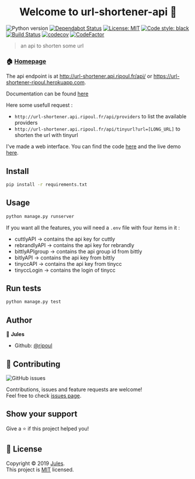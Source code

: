 <h1 align="center">Welcome to url-shortener-api 👋</h1>

![Python version](https://img.shields.io/badge/python-3.6%20%7C%203.7-blue.svg)
[![Dependabot Status](https://api.dependabot.com/badges/status?host=github&repo=ripoul/url-shortener-api)](https://dependabot.com)
[![License: MIT](https://img.shields.io/badge/License-MIT-yellow.svg)](https://github.com/ripoul/url-shortener-api/blob/master/LICENSE)
[![Code style: black](https://img.shields.io/badge/code%20style-black-000000.svg)](https://github.com/python/black)
[![Build Status](https://travis-ci.org/ripoul/url-shortener-api.svg?branch=master)](https://travis-ci.org/ripoul/url-shortener-api)
[![codecov](https://codecov.io/gh/ripoul/url-shortener-api/branch/master/graph/badge.svg)](https://codecov.io/gh/ripoul/url-shortener-api)
[![CodeFactor](https://www.codefactor.io/repository/github/ripoul/url-shortener-api/badge)](https://www.codefactor.io/repository/github/ripoul/url-shortener-api)

> an api to shorten some url

### 🏠 [Homepage](https://github.com/ripoul/url-shortener-api)

The api endpoint is at http://url-shortener.api.ripoul.fr/api/ or https://url-shortener-ripoul.herokuapp.com.

Documentation can be found [here](https://app.swaggerhub.com/apis-docs/ripoul/url-shortener/1.0.0)

Here some usefull request : 
- `http://url-shortener.api.ripoul.fr/api/providers` to list the available providers
- `http://url-shortener.api.ripoul.fr/api/tinyurl?url=[LONG_URL]` to shorten the url with tinyurl

I've made a web interface. You can find the code [here](https://github.com/ripoul/url-shortener) and the live demo [here](https://url-shortener.ripoul.fr).

## Install

```sh
pip install -r requirements.txt
```

## Usage

```sh
python manage.py runserver
```

If you want all the features, you will need a `.env` file with four items in it : 
- cuttlyAPI -> contains the api key for cuttly
- rebrandlyAPI -> contains the api key for rebrandly
- bittlyAPIgroup -> contains the api group id from bittly
- bitlyAPI -> contains the api key from bittly
- tinyccAPI -> contains the api key from tinycc
- tinyccLogin -> contains the login of tinycc

## Run tests

```sh
python manage.py test
```

## Author

👤 **Jules**

* Github: [@ripoul](https://github.com/ripoul)

## 🤝 Contributing

![GitHub issues](https://img.shields.io/github/issues/ripoul/url-shortener-api.svg)

Contributions, issues and feature requests are welcome!<br />Feel free to check [issues page](https://github.com/ripoul/url-shortener-api/issues).

## Show your support

Give a ⭐️ if this project helped you!

## 📝 License

Copyright © 2019 [Jules](https://github.com/ripoul).<br />
This project is [MIT](https://github.com/ripoul/url-shortener-api/blob/master/LICENSE) licensed. 
